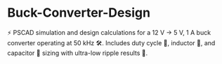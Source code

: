 # Buck-Converter-Design
⚡ PSCAD simulation and design calculations for a 12 V → 5 V, 1 A buck converter operating at 50 kHz 🛠️. Includes duty cycle 📏, inductor 🧲, and capacitor 🔋 sizing with ultra-low ripple results 🌊.
